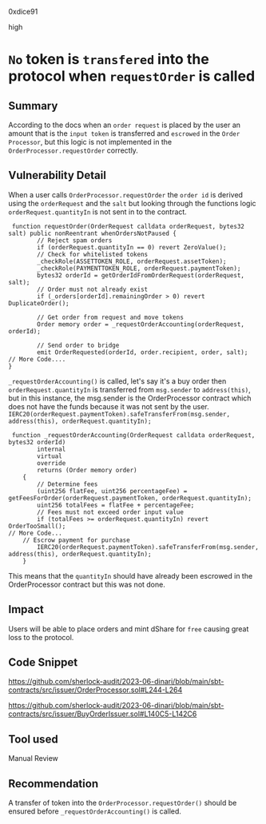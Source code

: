 0xdice91

high

# `No` token is `transfered` into the protocol when `requestOrder` is called

## Summary
According to the docs when an `order request` is placed by the user an amount that is the `input token` is transferred and `escrowed` in the `Order Processor`, but this logic is not implemented in the `OrderProcessor.requestOrder` correctly.
## Vulnerability Detail
When a user calls `OrderProcessor.requestOrder` the `order id` is derived using the `orderRequest` and the `salt` but looking through the functions logic  `orderRequest.quantityIn` is not sent in to the contract.
```solidity
 function requestOrder(OrderRequest calldata orderRequest, bytes32 salt) public nonReentrant whenOrdersNotPaused {
        // Reject spam orders
        if (orderRequest.quantityIn == 0) revert ZeroValue();
        // Check for whitelisted tokens
        _checkRole(ASSETTOKEN_ROLE, orderRequest.assetToken);
        _checkRole(PAYMENTTOKEN_ROLE, orderRequest.paymentToken);
        bytes32 orderId = getOrderIdFromOrderRequest(orderRequest, salt);
        // Order must not already exist
        if (_orders[orderId].remainingOrder > 0) revert DuplicateOrder();

        // Get order from request and move tokens
        Order memory order = _requestOrderAccounting(orderRequest, orderId);

        // Send order to bridge
        emit OrderRequested(orderId, order.recipient, order, salt);
// More Code....
}
```

 `_requestOrderAccounting()` is called, let's say it's a buy order then `orderRequest.quantityIn` is transferred from `msg.sender` to `address(this)`, but in this instance, the msg.sender is the OrderProcessor contract which does not have the funds because it was not sent by the user.
`IERC20(orderRequest.paymentToken).safeTransferFrom(msg.sender, address(this), orderRequest.quantityIn);`

```solidity
 function _requestOrderAccounting(OrderRequest calldata orderRequest, bytes32 orderId)
        internal
        virtual
        override
        returns (Order memory order)
    {
        // Determine fees
        (uint256 flatFee, uint256 percentageFee) = getFeesForOrder(orderRequest.paymentToken, orderRequest.quantityIn);
        uint256 totalFees = flatFee + percentageFee;
        // Fees must not exceed order input value
        if (totalFees >= orderRequest.quantityIn) revert OrderTooSmall();
// More Code...
    // Escrow payment for purchase
        IERC20(orderRequest.paymentToken).safeTransferFrom(msg.sender, address(this), orderRequest.quantityIn);
    }

```
This means that the `quantityIn` should have already been escrowed in the OrderProcessor contract but this was not done.


## Impact
Users will be able to place orders and mint dShare for `free` causing great loss to the protocol. 
## Code Snippet
https://github.com/sherlock-audit/2023-06-dinari/blob/main/sbt-contracts/src/issuer/OrderProcessor.sol#L244-L264

https://github.com/sherlock-audit/2023-06-dinari/blob/main/sbt-contracts/src/issuer/BuyOrderIssuer.sol#L140C5-L142C6

## Tool used
Manual Review

## Recommendation
A transfer of token into the `OrderProcessor.requestOrder()` should be ensured before `_requestOrderAccounting()` is called. 
